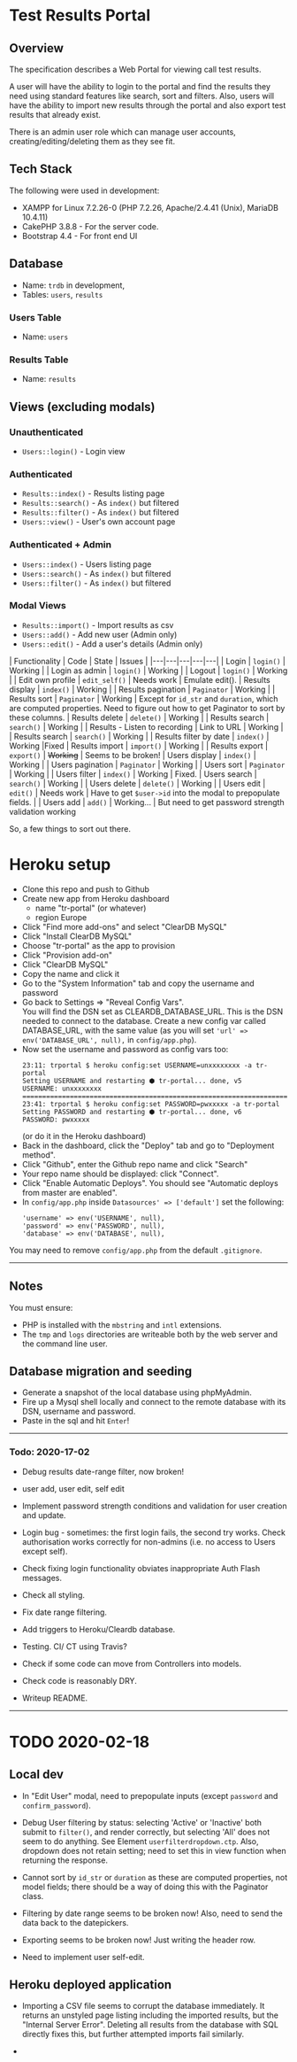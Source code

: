 # Test Results Portal

## Overview

The specification describes a Web Portal for viewing call test results.

A user will have the ability to login to the portal and find the results they need using standard features like search, sort and filters. Also, users will have the ability to import new results through the portal and also export test results that already exist.

There is an admin user role which can manage user accounts, creating/editing/deleting them as they see fit.

## Tech Stack

The following were used in development:

- XAMPP for Linux 7.2.26-0 (PHP 7.2.26, Apache/2.4.41 (Unix), MariaDB 10.4.11)
- CakePHP 3.8.8 - For the server code.
- Bootstrap 4.4 - For front end UI

## Database

- Name:     `trdb` in development, 
- Tables:   `users`, `results`

### Users Table

- Name:     `users`

### Results Table

- Name:     `results`

## Views (excluding modals)

### Unauthenticated

- `Users::login()` - Login view

### Authenticated

- `Results::index()` - Results listing​ page
- `Results::search()` - As `index()` but filtered
- `Results::filter()` - As `index()` but filtered
- `Users::view()` - User's own account page

### Authenticated + Admin

- `Users::index()` - Users listing page
- `Users::search()` - As `index()` but filtered
- `Users::filter()` - As `index()` but filtered

### Modal Views

- `Results::import()` - Import results as csv
- `Users::add()`      - Add new user (Admin only)
- `Users::edit()`     - Add a user's details (Admin only)

|  Functionality | Code  | State  | Issues |
|---|---|---|---|---|
| Login            | `login()`  | Working |
| Login as admin   | `login()`  | Working | 
| Logout            | `login()`  | Working | 
| Edit own profile | `edit_self()` | Needs work |   Emulate edit().
| Results display  | `index()`  | Working  |
| Results pagination  | `Paginator`  | Working  |
| Results sort  | `Paginator`  | Working  | Except for `id_str` and `duration`, which are computed properties. Need to figure out how to get Paginator to sort by these columns.
| Results delete  | `delete()`  | Working  |
| Results search  | `search()`  | Working  |
| Results - Listen to recording  | Link to URL  | Working  |
| Results search   | `search()`  | Working  |
| Results filter by date   | `index()`   | Working  |Fixed
| Results import   | `import()`  | Working  |
| Results export   | `export()`  | ~~Working~~  | Seems to be broken!
| Users display    | `index()`  | Working  |
| Users pagination  | `Paginator`  | Working  |
| Users sort  | `Paginator`  | Working  |
| Users filter     | `index()`   | Working  | Fixed.
| Users search     | `search()`  | Working  |
| Users delete        | `delete()`     | Working  |
| Users edit      | `edit()`    | Needs work | Have to get `$user->id` into the modal to prepopulate fields. |
| Users add        | `add()`     | Working...  | But need to get password strength validation working 

So, a few things to sort out there.


# Heroku setup

- Clone this repo and push to Github
- Create new app from Heroku dashboard
    - name "tr-portal" (or whatever)
    - region Europe
- Click "Find more add-ons" and select "ClearDB MySQL"
- Click "Install ClearDB MySQL"
- Choose "tr-portal" as the app to provision
- Click "Provision add-on"
- Click "ClearDB MySQL"
- Copy the name and click it
- Go to the "System Information" tab and copy the username and password
- Go back to Settings => "Reveal Config Vars".   
    You will find the DSN set as CLEARDB_DATABASE_URL.
    This is the DSN needed to connect to the database.
    Create a new config var called DATABASE_URL, with the same value
        (as you will set `'url' => env('DATABASE_URL', null),` in `config/app.php`).
- Now set the username and password as config vars too:
    ```
    23:11: trportal $ heroku config:set USERNAME=unxxxxxxxx -a tr-portal
    Setting USERNAME and restarting ⬢ tr-portal... done, v5
    USERNAME: unxxxxxxxx
    ======================================================================================================================
    23:41: trportal $ heroku config:set PASSWORD=pwxxxxx -a tr-portal
    Setting PASSWORD and restarting ⬢ tr-portal... done, v6
    PASSWORD: pwxxxxx
    ```
    (or do it in the Heroku dashboard)
- Back in the dashboard, click the "Deploy" tab and go to "Deployment method".
- Click "Github", enter the Github repo name and click "Search"
- Your repo name should be displayed: click "Connect".
- Click "Enable Automatic Deploys".   You should see "Automatic deploys from  master are enabled".
- In `config/app.php` inside `Datasources' => ['default']` set the following:
    ```
    'username' => env('USERNAME', null),
    'password' => env('PASSWORD', null),
    'database' => env('DATABASE', null),
    ```
You may need to remove `config/app.php` from the default `.gitignore`.

___________ 

## Notes

You must ensure:
- PHP is installed with the `mbstring` and `intl` extensions.
- The `tmp` and `logs` directories are writeable both by the web server and the
command line user.

## Database migration and seeding

* Generate a snapshot of the local database using phpMyAdmin.
* Fire up a Mysql shell locally and connect to the remote database with its DSN, username and password.
* Paste in the sql and hit `Enter`!
_________________________________________________

### Todo: 2020-17-02

- Debug results date-range filter, now broken!

- user add, user edit, self edit

- Implement password strength conditions and validation for user creation and update.

- Login bug - sometimes: the first login fails, the second try works.  Check authorisation works correctly for non-admins (i.e. no access to Users except self).

- Check fixing login functionality obviates inappropriate Auth Flash messages.

- Check all styling.

- Fix date range filtering.

- Add triggers to Heroku/Cleardb database.

- Testing.   CI/ CT using Travis?

- Check if some code can move from Controllers into models.

- Check code is reasonably DRY.

- Writeup README.

________________________________
# TODO 2020-02-18

## Local dev

- In "Edit User" modal, need to prepopulate inputs (except `password` and `confirm_password`).

- Debug User filtering by status: selecting 'Active' or 'Inactive' both submit to `filter()`, and render correctly, but selecting 'All' does not seem to do anything.  See Element `userfilterdropdown.ctp`.   Also, dropdown does not retain setting; need to set this in view function when returning the response.

- Cannot sort by `id_str` or `duration` as these are computed properties, not model fields; there should be a way of doing this with the Paginator class.

- Filtering by date range seems to be broken now!   Also, need to send the data back to the datepickers.

- Exporting seems to be broken now!   Just writing the header row.

- Need to implement user self-edit.

## Heroku deployed application

- Importing a CSV file seems to corrupt the database immediately.   It returns an unstyled page listing including the imported results, but the "Internal Server Error".   Deleting all results from the database with SQL directly fixes this, but further attempted imports fail similarly.

- 